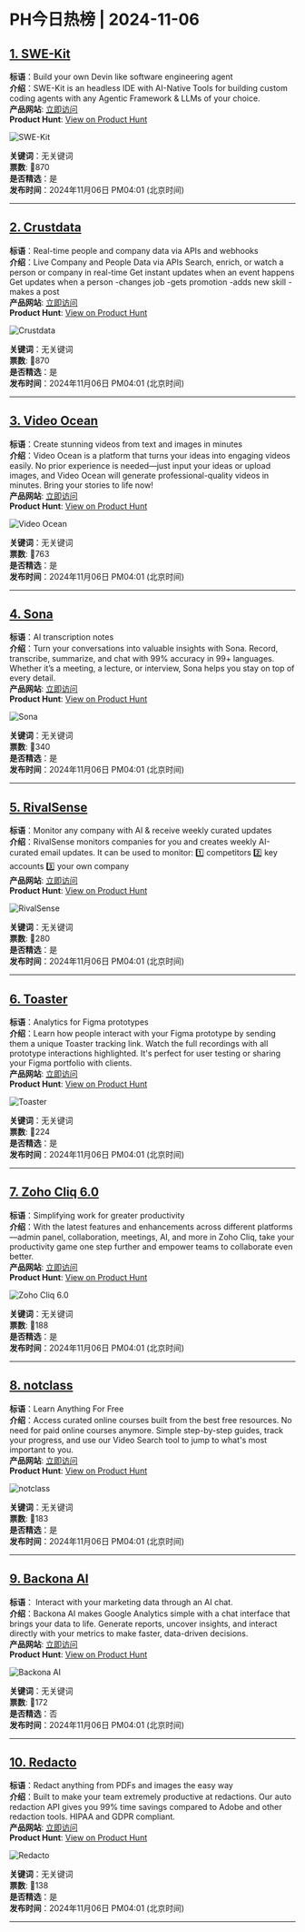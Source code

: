 # PH今日热榜 | 2024-11-06

## [1. SWE-Kit](https://www.producthunt.com/posts/swe-kit-2?utm_campaign=producthunt-api&utm_medium=api-v2&utm_source=Application%3A+linewalker+%28ID%3A+135281%29)  
**标语**：Build your own Devin like software engineering agent  
**介绍**：SWE-Kit is an headless IDE with AI-Native Tools for building custom coding agents with any Agentic Framework & LLMs of your choice.  
**产品网站**: [立即访问](https://www.producthunt.com/r/3L4W3PARI6XMN7?utm_campaign=producthunt-api&utm_medium=api-v2&utm_source=Application%3A+linewalker+%28ID%3A+135281%29)  
**Product Hunt**: [View on Product Hunt](https://www.producthunt.com/posts/swe-kit-2?utm_campaign=producthunt-api&utm_medium=api-v2&utm_source=Application%3A+linewalker+%28ID%3A+135281%29)  

![SWE-Kit](https://ph-files.imgix.net/571650e0-78e3-4d96-9f81-05997c7da854.png?auto=format&fit=crop&frame=1&h=512&w=1024)  

**关键词**：无关键词  
**票数**: 🔺870  
**是否精选**：是  
**发布时间**：2024年11月06日 PM04:01 (北京时间)  

---

## [2. Crustdata](https://www.producthunt.com/posts/crustdata-2?utm_campaign=producthunt-api&utm_medium=api-v2&utm_source=Application%3A+linewalker+%28ID%3A+135281%29)  
**标语**：Real-time people and company data via APIs and webhooks  
**介绍**：Live Company and People Data via APIs Search, enrich, or watch a person or company in real-time Get instant updates when an event happens Get updates when a person -changes job -gets promotion -adds new skill -makes a post  
**产品网站**: [立即访问](https://www.producthunt.com/r/D6SQIZZ22HJRTN?utm_campaign=producthunt-api&utm_medium=api-v2&utm_source=Application%3A+linewalker+%28ID%3A+135281%29)  
**Product Hunt**: [View on Product Hunt](https://www.producthunt.com/posts/crustdata-2?utm_campaign=producthunt-api&utm_medium=api-v2&utm_source=Application%3A+linewalker+%28ID%3A+135281%29)  

![Crustdata](https://ph-files.imgix.net/56353686-2963-4b40-9221-e34f1d8d350d.png?auto=format&fit=crop&frame=1&h=512&w=1024)  

**关键词**：无关键词  
**票数**: 🔺870  
**是否精选**：是  
**发布时间**：2024年11月06日 PM04:01 (北京时间)  

---

## [3. Video Ocean](https://www.producthunt.com/posts/video-ocean-1?utm_campaign=producthunt-api&utm_medium=api-v2&utm_source=Application%3A+linewalker+%28ID%3A+135281%29)  
**标语**：Create stunning videos from text and images in minutes  
**介绍**：Video Ocean is a platform that turns your ideas into engaging videos easily. No prior experience is needed—just input your ideas or upload images, and Video Ocean will generate professional-quality videos in minutes. Bring your stories to life now!  
**产品网站**: [立即访问](https://www.producthunt.com/r/KSJHH7DO5LOOVH?utm_campaign=producthunt-api&utm_medium=api-v2&utm_source=Application%3A+linewalker+%28ID%3A+135281%29)  
**Product Hunt**: [View on Product Hunt](https://www.producthunt.com/posts/video-ocean-1?utm_campaign=producthunt-api&utm_medium=api-v2&utm_source=Application%3A+linewalker+%28ID%3A+135281%29)  

![Video Ocean](https://ph-files.imgix.net/5d319846-dc66-4647-bd34-94a8153fce0a.png?auto=format&fit=crop&frame=1&h=512&w=1024)  

**关键词**：无关键词  
**票数**: 🔺763  
**是否精选**：是  
**发布时间**：2024年11月06日 PM04:01 (北京时间)  

---

## [4. Sona](https://www.producthunt.com/posts/sona-7?utm_campaign=producthunt-api&utm_medium=api-v2&utm_source=Application%3A+linewalker+%28ID%3A+135281%29)  
**标语**：AI transcription notes  
**介绍**：Turn your conversations into valuable insights with Sona. Record, transcribe, summarize, and chat with 99% accuracy in 99+ languages. Whether it’s a meeting, a lecture, or interview, Sona helps you stay on top of every detail.  
**产品网站**: [立即访问](https://www.producthunt.com/r/ZLLESZBS7KGIU5?utm_campaign=producthunt-api&utm_medium=api-v2&utm_source=Application%3A+linewalker+%28ID%3A+135281%29)  
**Product Hunt**: [View on Product Hunt](https://www.producthunt.com/posts/sona-7?utm_campaign=producthunt-api&utm_medium=api-v2&utm_source=Application%3A+linewalker+%28ID%3A+135281%29)  

![Sona](https://ph-files.imgix.net/922e2bc1-7e8f-45c7-9d3a-13adcf305c02.jpeg?auto=format&fit=crop&frame=1&h=512&w=1024)  

**关键词**：无关键词  
**票数**: 🔺340  
**是否精选**：是  
**发布时间**：2024年11月06日 PM04:01 (北京时间)  

---

## [5. RivalSense](https://www.producthunt.com/posts/rivalsense?utm_campaign=producthunt-api&utm_medium=api-v2&utm_source=Application%3A+linewalker+%28ID%3A+135281%29)  
**标语**：Monitor any company with AI & receive weekly curated updates  
**介绍**：RivalSense monitors companies for you and creates weekly AI-curated email updates. It can be used to monitor: 1️⃣ competitors 2️⃣ key accounts 3️⃣ your own company  
**产品网站**: [立即访问](https://www.producthunt.com/r/N3IZYDLQJGLBQF?utm_campaign=producthunt-api&utm_medium=api-v2&utm_source=Application%3A+linewalker+%28ID%3A+135281%29)  
**Product Hunt**: [View on Product Hunt](https://www.producthunt.com/posts/rivalsense?utm_campaign=producthunt-api&utm_medium=api-v2&utm_source=Application%3A+linewalker+%28ID%3A+135281%29)  

![RivalSense](https://ph-files.imgix.net/87fd7486-cc6f-4ead-9c00-751f219c3b1c.png?auto=format&fit=crop&frame=1&h=512&w=1024)  

**关键词**：无关键词  
**票数**: 🔺280  
**是否精选**：是  
**发布时间**：2024年11月06日 PM04:01 (北京时间)  

---

## [6. Toaster](https://www.producthunt.com/posts/toaster?utm_campaign=producthunt-api&utm_medium=api-v2&utm_source=Application%3A+linewalker+%28ID%3A+135281%29)  
**标语**：Analytics for Figma prototypes  
**介绍**：Learn how people interact with your Figma prototype by sending them a unique Toaster tracking link. Watch the full recordings with all prototype interactions highlighted. It's perfect for user testing or sharing your Figma portfolio with clients.  
**产品网站**: [立即访问](https://www.producthunt.com/r/EKTI5TFIU7W2NL?utm_campaign=producthunt-api&utm_medium=api-v2&utm_source=Application%3A+linewalker+%28ID%3A+135281%29)  
**Product Hunt**: [View on Product Hunt](https://www.producthunt.com/posts/toaster?utm_campaign=producthunt-api&utm_medium=api-v2&utm_source=Application%3A+linewalker+%28ID%3A+135281%29)  

![Toaster](https://ph-files.imgix.net/06ee6c42-f4d9-4ac0-8b13-6ce7eede6086.png?auto=format&fit=crop&frame=1&h=512&w=1024)  

**关键词**：无关键词  
**票数**: 🔺224  
**是否精选**：是  
**发布时间**：2024年11月06日 PM04:01 (北京时间)  

---

## [7. Zoho Cliq 6.0](https://www.producthunt.com/posts/zoho-cliq-6-0?utm_campaign=producthunt-api&utm_medium=api-v2&utm_source=Application%3A+linewalker+%28ID%3A+135281%29)  
**标语**：Simplifying work for greater productivity  
**介绍**：With the latest features and enhancements across different platforms—admin panel, collaboration, meetings, AI, and more in Zoho Cliq, take your productivity game one step further and empower teams to collaborate even better.  
**产品网站**: [立即访问](https://www.producthunt.com/r/COKAGAFXUM6N2Q?utm_campaign=producthunt-api&utm_medium=api-v2&utm_source=Application%3A+linewalker+%28ID%3A+135281%29)  
**Product Hunt**: [View on Product Hunt](https://www.producthunt.com/posts/zoho-cliq-6-0?utm_campaign=producthunt-api&utm_medium=api-v2&utm_source=Application%3A+linewalker+%28ID%3A+135281%29)  

![Zoho Cliq 6.0](https://ph-files.imgix.net/5864977c-304d-4df5-b545-5c3eea219775.png?auto=format&fit=crop&frame=1&h=512&w=1024)  

**关键词**：无关键词  
**票数**: 🔺188  
**是否精选**：是  
**发布时间**：2024年11月06日 PM04:01 (北京时间)  

---

## [8. notclass](https://www.producthunt.com/posts/notclass?utm_campaign=producthunt-api&utm_medium=api-v2&utm_source=Application%3A+linewalker+%28ID%3A+135281%29)  
**标语**：Learn Anything For Free  
**介绍**：Access curated online courses built from the best free resources. No need for paid online courses anymore. Simple step-by-step guides, track your progress, and use our Video Search tool to jump to what's most important to you.  
**产品网站**: [立即访问](https://www.producthunt.com/r/QO442MB2UQDQQG?utm_campaign=producthunt-api&utm_medium=api-v2&utm_source=Application%3A+linewalker+%28ID%3A+135281%29)  
**Product Hunt**: [View on Product Hunt](https://www.producthunt.com/posts/notclass?utm_campaign=producthunt-api&utm_medium=api-v2&utm_source=Application%3A+linewalker+%28ID%3A+135281%29)  

![notclass](https://ph-files.imgix.net/906d4e7a-64f7-4515-a881-dbe70861f0be.png?auto=format&fit=crop&frame=1&h=512&w=1024)  

**关键词**：无关键词  
**票数**: 🔺183  
**是否精选**：是  
**发布时间**：2024年11月06日 PM04:01 (北京时间)  

---

## [9. Backona AI](https://www.producthunt.com/posts/backona-ai?utm_campaign=producthunt-api&utm_medium=api-v2&utm_source=Application%3A+linewalker+%28ID%3A+135281%29)  
**标语**： Interact with your marketing data through an AI chat.  
**介绍**：Backona AI makes Google Analytics simple with a chat interface that brings your data to life. Generate reports, uncover insights, and interact directly with your metrics to make faster, data-driven decisions.  
**产品网站**: [立即访问](https://www.producthunt.com/r/PTBYCIRPBMJSC3?utm_campaign=producthunt-api&utm_medium=api-v2&utm_source=Application%3A+linewalker+%28ID%3A+135281%29)  
**Product Hunt**: [View on Product Hunt](https://www.producthunt.com/posts/backona-ai?utm_campaign=producthunt-api&utm_medium=api-v2&utm_source=Application%3A+linewalker+%28ID%3A+135281%29)  

![Backona AI](https://ph-files.imgix.net/46f621bc-6a44-491b-9155-54ccbb30b481.png?auto=format&fit=crop&frame=1&h=512&w=1024)  

**关键词**：无关键词  
**票数**: 🔺172  
**是否精选**：否  
**发布时间**：2024年11月06日 PM04:01 (北京时间)  

---

## [10. Redacto](https://www.producthunt.com/posts/redacto?utm_campaign=producthunt-api&utm_medium=api-v2&utm_source=Application%3A+linewalker+%28ID%3A+135281%29)  
**标语**：Redact anything from PDFs and images the easy way  
**介绍**：Built to make your team extremely productive at redactions. Our auto redaction API gives you 99% time savings compared to Adobe and other redaction tools. HIPAA and GDPR compliant.  
**产品网站**: [立即访问](https://www.producthunt.com/r/NTYUTU5QT767WI?utm_campaign=producthunt-api&utm_medium=api-v2&utm_source=Application%3A+linewalker+%28ID%3A+135281%29)  
**Product Hunt**: [View on Product Hunt](https://www.producthunt.com/posts/redacto?utm_campaign=producthunt-api&utm_medium=api-v2&utm_source=Application%3A+linewalker+%28ID%3A+135281%29)  

![Redacto](https://ph-files.imgix.net/a522f4de-b4e3-4476-a73c-2721a9fcb7ef.png?auto=format&fit=crop&frame=1&h=512&w=1024)  

**关键词**：无关键词  
**票数**: 🔺138  
**是否精选**：是  
**发布时间**：2024年11月06日 PM04:01 (北京时间)  

---

